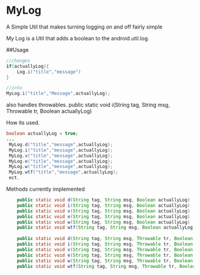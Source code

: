 MyLog
=====

A Simple Util that makes turning logging on and off fairly simple

My Log is a Util that adds a boolean to the android.util.log.

##Usage
```java 
//changes 
if(actuallyLog){
	Log.i("title","message")
}

//into
MyLog.i("title","Message",actuallyLog);

```

also handles throwables. 
	public static void i(String tag, String msg, Throwable tr, Boolean actuallyLog)

How its used.

```java
boolean actuallyLog = true;
...
 MyLog.d("title","message",actuallyLog);
 MyLog.i("title","message",actuallyLog);
 MyLog.v("title","message",actuallyLog);
 MyLog.e("title","message",actuallyLog);
 MyLog.w("title","message",actuallyLog);
 MyLog.wtf("title","message",actuallyLog);
 ect.
```

Methods currently implemented
```java
	public static void d(String tag, String msg, Boolean actuallyLog) 
  	public static void i(String tag, String msg, Boolean actuallyLog)
	public static void v(String tag, String msg, Boolean actuallyLog)
	public static void e(String tag, String msg, Boolean actuallyLog)
	public static void w(String tag, String msg, Boolean actuallyLog)
	public static void wtf(String tag, String msg, Boolean actuallyLog)
	
	public static void d(String tag, String msg, Throwable tr, Boolean actuallyLog)
	public static void i(String tag, String msg, Throwable tr, Boolean actuallyLog)
	public static void v(String tag, String msg, Throwable tr, Boolean actuallyLog)
	public static void e(String tag, String msg, Throwable tr, Boolean actuallyLog)
	public static void w(String tag, String msg, Throwable tr, Boolean actuallyLog) 
	public static void wtf(String tag, String msg, Throwable tr, Boolean actuallyLog) 
```
